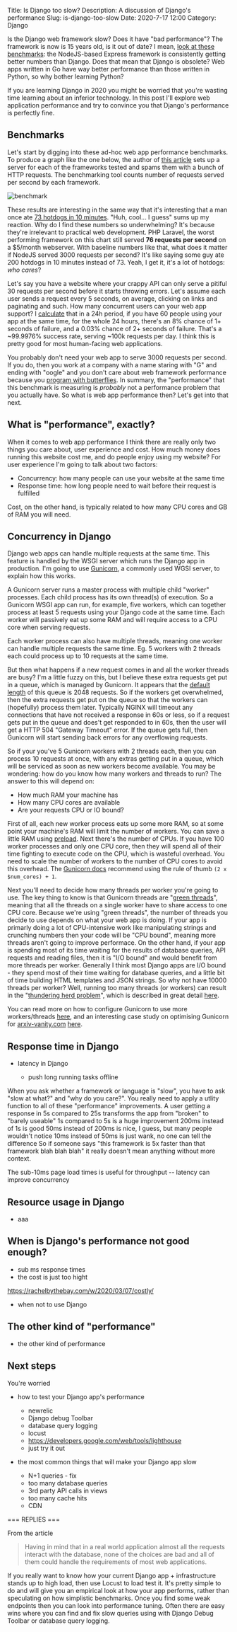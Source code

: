 Title: Is Django too slow?
Description: A discussion of Django's performance
Slug: is-django-too-slow
Date: 2020-7-17 12:00
Category: Django

Is the Django web framework slow? Does it have "bad performance"?
The framework is now is 15 years old, is it out of date?
I mean, [look at these benchmarks](https://medium.com/@mihaigeorge.c/web-rest-api-benchmark-on-a-real-life-application-ebb743a5d7a3): the NodeJS-based Express framework is consistently getting better numbers than Django. Does that mean that Django is obsolete? Web apps written in Go have way better performance than those written in Python, so why bother learning Python?

If you are learning Django in 2020 you might be worried that you're wasting time learning about an inferior technology.
In this post I'll explore web application performance and try to convince you that Django's performance is perfectly fine.

## Benchmarks

Let's start by digging into these ad-hoc web app performance benchmarks. To produce a graph like the one below, the author of [this article](https://medium.com/@mihaigeorge.c/web-rest-api-benchmark-on-a-real-life-application-ebb743a5d7a3) sets up a server for each of the frameworks tested and spams them with a bunch of HTTP requests. The benchmarking tool counts number of requests served per second by each framework.

![benchmark]({attach}img/benchmark.png)

These results are interesting in the same way that it's interesting that a man once ate [73 hotdogs in 10 minutes](https://nathansfamous.com/the-stand/hdec-fun-facts/). "Huh, cool... I guess" sums up my reaction. Why do I find these numbers so underwhelming? It's because they're irrelevant to practical web development. PHP Laravel, the worst performing framework on this chart still served **76 requests per second** on a \$5/month webserver. With baseline numbers like that, what does it matter if NodeJS served 3000 requests per second? It's like saying some guy ate 200 hotdogs in 10 minutes instead of 73. Yeah, I get it, it's a lot of hotdogs: _who cares_?

Let's say you have a website where your crappy API can only serve a pitiful 30 requests per second before it starts throwing errors. Let's assume each user sends a request every 5 seconds, on average, clicking on links and paginating and such. How many concurrent users can your web app support? I [calculate](https://stattrek.com/online-calculator/binomial.aspx) that in a 24h period, if you have 60 people using your app at the same time, for the whole 24 hours, there's an 8% chance of 1+ seconds of failure, and a 0.03% chance of 2+ seconds of failure. That's a ~99.9976% success rate, serving ~100k requests per day. I think this is pretty good for most human-facing web applications.

You probably don't need your web app to serve 3000 requests per second. If you do, then you work at a company with a name staring with "G" and ending with "oogle" and you don't care about web framework performance because you [program with butterflies](https://xkcd.com/378/). In summary, the "performance" that this benchmark is measuring is _probably_ not a performance problem that you actually have. So what is web app performance then? Let's get into that next.

## What is "performance", exactly?

When it comes to web app performance I think there are really only two things you care about, user experience and cost. How much money does running this website cost me, and do people enjoy using my website? For user experience I'm going to talk about two factors:

- Concurrency: how many people can use your website at the same time
- Response time: how long people need to wait before their request is fulfilled

Cost, on the other hand, is typically related to how many CPU cores and GB of RAM you will need.

## Concurrency in Django

Django web apps can handle multiple requests at the same time. This feature is handled by the WSGI server which runs the Django app in production. I'm going to use [Gunicorn](https://gunicorn.org/), a commonly used WGSI server, to explain how this works.

A Gunicorn server runs a master process with multiple child "worker" processes. Each child process has its own thread(s) of execution. So a Gunicorn WSGI app can run, for example, five workers, which can together process at least 5 requests using your Django code at the same time. Each worker will passively eat up some RAM and will require access to a CPU core when serving requests.

Each worker process can also have multiple threads, meaning one worker can handle multiple requests the same time. Eg. 5 workers with 2 threads each could process up to 10 requests at the same time.

But then what happens if a new request comes in and all the worker threads are busy? I'm a little fuzzy on this, but I believe these extra requests get put in a queue, which is managed by Gunicorn. It appears that the [default length](https://docs.gunicorn.org/en/stable/settings.html#backlog) of this queue is 2048 requests. So if the workers get overwhelmed, then the extra requests get put on the queue so that the workers can (hopefully) process them later. Typically NGINX will timeout any connections that have not received a response in 60s or less, so if a request gets put in the queue and does't get responded to in 60s, then the user will get a HTTP 504 "Gateway Timeout" error. If the queue gets full, then Gunicorn will start sending back errors for any overflowing requests.

So if your you've 5 Gunicorn workers with 2 threads each, then you can process 10 requests at once, with any extras getting put in a queue, which will be serviced as soon as new workers become available. You may be wondering: how do you know how many workers and threads to run? The answer to this will depend on:

- How much RAM your machine has
- How many CPU cores are available
- Are your requests CPU or IO bound?

First of all, each new worker process eats up some more RAM, so at some point your machine's RAM will limit the number of workers. You can save a little RAM using [preload](https://docs.gunicorn.org/en/latest/settings.html#preload-app). Next there's the number of CPUs. If you have 100 worker processes and only one CPU core, then they will spend all of their time fighting to execute code on the CPU, which is wasteful overhead. You need to scale the number of workers to the number of CPU cores to avoid this overhead. The [Gunicorn docs](https://docs.gunicorn.org/en/latest/design.html#how-many-workers) recommend using the rule of thumb `(2 x $num_cores) + 1`.

Next you'll need to decide how many threads per worker you're going to use. The key thing to know is that Gunicorn threads are "[green threads](https://en.wikipedia.org/wiki/Green_threads)", meaning that all the threads on a single worker have to share access to one CPU core. Because we're using "green threads", the number of threads you decide to use depends on what your web app is doing. If your app is primarly doing a lot of CPU-intensive work like manipulating strings and crunching numbers then your code will be "CPU bound", meaning more threads aren't going to improve performace. On the other hand, if your app is spending most of its time waiting for the results of database queries, API requests and reading files, then it is "I/O bound" and would benefit from more threads per worker. Generally I think most Django apps are I/O bound - they spend most of their time waiting for database queries, and a little bit of time building HTML templates and JSON strings. So why not have 10000 threads per worker? Well, running too many threads (or workers) can result in the "[thundering herd problem](https://docs.gunicorn.org/en/latest/faq.html#does-gunicorn-suffer-from-the-thundering-herd-problem)", which is described in great detail [here](https://rachelbythebay.com/w/2020/03/07/costly/).

You can read more on how to configure Gunicorn to use more workers/threads [here](https://medium.com/building-the-system/gunicorn-3-means-of-concurrency-efbb547674b7), and an interesting case study on optimising Gunicorn for [arxiv-vanity.com](https://www.arxiv-vanity.com/) [here](https://medium.com/@bfirsh/squeezing-every-drop-of-performance-out-of-a-django-app-on-heroku-4b5b1e5a3d44).

## Response time in Django

- latency in Django

  - push long running tasks offline

When you ask whether a framework or language is "slow", you have to ask "slow at what?" and "why do you care?".
You really need to apply a utlity function to all of these "performance" improvements.
A user getting a response in 5s compared to 25s transforms the app from "broken" to "barely useable"
1s compared to 5s is a huge improvement
200ms instead of 1s is good
50ms instead of 200ms is nice, I guess, but many people wouldn't notice
10ms instead of 50ms is just wank, no one can tell the difference
So if someone says "this framework is 5x faster than that framework blah blah blah" it really doesn't mean anything without more context.

The sub-10ms page load times is useful for throughput -- latency can improve concurrency

## Resource usage in Django

- aaa

## When is Django's performance not good enough?

- sub ms response times
- the cost is just too hight

https://rachelbythebay.com/w/2020/03/07/costly/

- when not to use Django

## The other kind of "performance"

- the other kind of performance

## Next steps

You're worried

- how to test your Django app's performance

  - newrelic
  - Django debug Toolbar
  - database query logging
  - locust
  - https://developers.google.com/web/tools/lighthouse
  - just try it out

- the most common things that will make your Django app slow
  - N+1 queries - fix
  - too many database queries
  - 3rd party API calls in views
  - too many cache hits
  - CDN

=== REPLIES ===

From the article

> Having in mind that in a real world application almost all the requests interact with the database,
> none of the choices are bad and all of them could handle the requirements of most web applications.

If you really want to know how your current Django app + infrastructure stands up to high load,
then use Locust to load test it. It's pretty simple to do and will give you an empirical look at how your app performs,
rather than speculating on how simplistic benchmarks. Once you find some weak endpoints then you can look into performance tuning.
Often there are easy wins where you can find and fix slow queries using with Django Debug Toolbar or database query logging.
